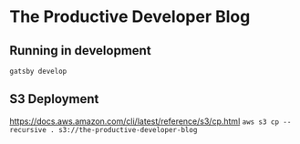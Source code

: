 # The Productive Developer Blog

## Running in development
`gatsby develop`

## S3 Deployment

https://docs.aws.amazon.com/cli/latest/reference/s3/cp.html
`aws s3 cp --recursive . s3://the-productive-developer-blog`

